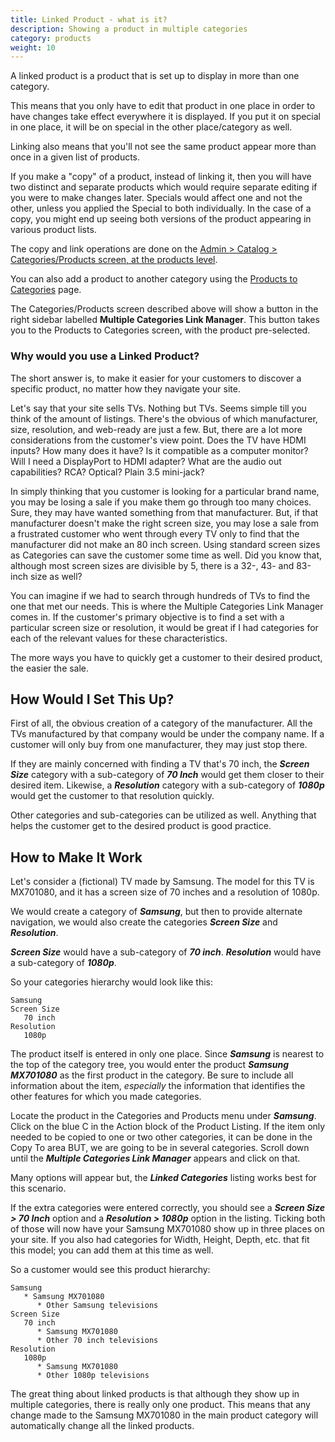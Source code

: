 ```yaml
---
title: Linked Product - what is it? 
description: Showing a product in multiple categories
category: products
weight: 10
---
```


A linked product is a product that is set up to display in more than one category.

This means that you only have to edit that product in one place in order to have changes take effect everywhere it is displayed.  If you put it on special in one place, it will be on special in the other place/category as well.

Linking also means that you'll not see the same product appear more than once in a given list of products.


If you make a "copy" of a product, instead of linking it, then you will have two distinct and separate products which would require separate editing if you were to make changes later. Specials would affect one and not the other, unless you applied the Special to both individually.  In the case of a copy, you might end up seeing both versions of the product appearing in various product lists.

The copy and link operations are done on the [Admin > Catalog > Categories/Products screen, at the products level](/user/admin_pages/catalog/categories_products/). 

You can also add a product to another category using the [Products to Categories](/user/admin_pages/catalog/products_to_categories/) page. 

The Categories/Products screen described above will show a button in the right sidebar labelled **Multiple Categories Link Manager**.  This button takes you to the Products to Categories screen, with the product pre-selected. 

### Why would you use a Linked Product? 

The short answer is, to make it easier for your customers to discover a specific product, no matter how they navigate your site. 

Let's say that your site sells TVs.  Nothing but TVs.  Seems simple till you think of the amount of listings.  There's the obvious of which manufacturer, size, resolution, and web-ready are just a few.  But,  there are a lot more considerations from the customer's view point.  Does the TV have HDMI inputs?  How many does it have?  Is it compatible as a computer monitor?  Will I need a DisplayPort to HDMI adapter?  What are the audio out capabilities? RCA?  Optical?  Plain 3.5 mini-jack?

In simply thinking that you customer is looking for a particular brand name, you may be losing a sale if you make them go through too many choices.  Sure, they may have wanted something from that manufacturer.  But, if that manufacturer doesn't make the right screen size, you may lose a sale from a frustrated customer who went through every TV only to find that the manufacturer did not make an 80 inch screen.  Using standard screen sizes as Categories can save the customer some time as well.  Did you know that, although most screen sizes are divisible by 5, there is a 32-, 43- and 83-inch size as well?

You can imagine if we had to search through hundreds of TVs to find the one that met our needs.  This is where the Multiple Categories Link Manager comes in.  If the customer's primary objective is to find a set with a particular screen size or resolution, it would be great if I had categories for each of the relevant values for these characteristics. 

The more ways you have to quickly get a customer to their desired product, the easier the sale.

## How Would I Set This Up?
First of all, the obvious creation of a category of the manufacturer.  All the TVs manufactured by that company would be under the company name.  If a customer will only buy from one manufacturer, they may just  stop there.

If they are mainly concerned with finding a TV that's 70 inch, the **_Screen Size_** category with a sub-category of **_70 Inch_** would get them closer to their desired item.  Likewise, a **_Resolution_** category with a sub-category of **_1080p_** would get the customer to that resolution quickly.

Other categories and sub-categories can be utilized as well.  Anything that helps the customer get to the desired product is good practice.

## How to Make It Work
Let's consider a (fictional) TV made by Samsung.  The model for this TV is MX701080, and it has a screen size of 70 inches and a resolution of 1080p. 

We would create a category of **_Samsung_**, but then to provide alternate navigation, we would also create the categories **_Screen Size_** and **_Resolution_**.  

**_Screen Size_** would have a sub-category of **_70 inch_**.  **_Resolution_** would have a sub-category of **_1080p_**.

So your categories hierarchy would look like this: 

```
Samsung
Screen Size 
   70 inch 
Resolution 
   1080p 
```

The product itself is entered in only one place.  Since **_Samsung_** is nearest to the top of the category tree, you would enter the product **_Samsung MX701080_** as the first product in the category.  Be sure to include all information about the item, *_especially_* the information that identifies the other features for which you made categories.  

Locate the product in the Categories and Products menu under **_Samsung_**.  Click on the blue C in the Action block of the Product Listing.  If the item only needed to be copied to one or two other categories, it can be done in the Copy To area BUT, we are going to be in several categories.  Scroll down until the **_Multiple Categories Link Manager_** appears and click on that.

Many options will appear but, the **_Linked Categories_** listing works best for this scenario.

If the extra categories were entered correctly, you should see a **_Screen Size > 70 Inch_** option and a **_Resolution > 1080p_** option in the listing.  Ticking both of those will now have your Samsung MX701080 show up in three places on your site.  If you also had categories for Width, Height, Depth, etc. that fit this model; you can add them at this time as well.

So a customer would see this product hierarchy: 

```
Samsung
   * Samsung MX701080
      * Other Samsung televisions 
Screen Size 
   70 inch 
      * Samsung MX701080
      * Other 70 inch televisions 
Resolution 
   1080p 
      * Samsung MX701080
      * Other 1080p televisions 
```

The great thing about linked products is that although they show up in multiple categories, there is really only one product.  This means that any change made to the Samsung MX701080 in the main product category will automatically change all the linked products. 

